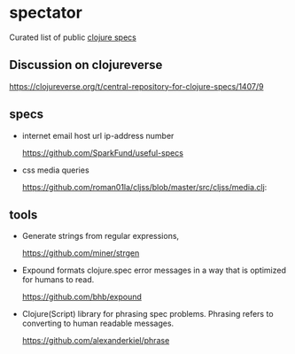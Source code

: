 # spectator
Curated list of public [clojure specs](https://clojure.org/about/spec)


## Discussion on clojureverse 
https://clojureverse.org/t/central-repository-for-clojure-specs/1407/9

## specs

- internet email host url ip-address number 
  
  https://github.com/SparkFund/useful-specs
  
- css media queries
  
  https://github.com/roman01la/cljss/blob/master/src/cljss/media.clj: 

## tools

- Generate strings from regular expressions,

  https://github.com/miner/strgen
  
- Expound formats clojure.spec error messages in a way that is optimized for humans to read.

  https://github.com/bhb/expound
  
- Clojure(Script) library for phrasing spec problems. Phrasing refers to converting to human readable messages.

  https://github.com/alexanderkiel/phrase
  
